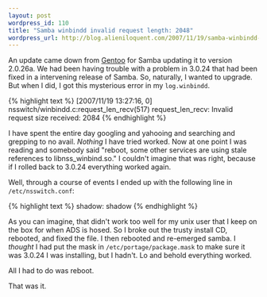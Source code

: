 ```yaml
---
layout: post
wordpress_id: 110
title: "Samba winbindd invalid request length: 2048"
wordpress_url: http://blog.alieniloquent.com/2007/11/19/samba-winbindd-invalid-request-length-2048/
---
```

An update came down from [Gentoo][1] for Samba updating it to version 2.0.26a.
We had been having trouble with a problem in 3.0.24 that had been fixed in a
intervening release of Samba. So, naturally, I wanted to upgrade. But when I
did, I got this mysterious error in my `log.winbindd`.

{% highlight text %}
[2007/11/19 13:27:16, 0] nsswitch/winbindd.c:request_len_recv(517)
  request_len_recv: Invalid request size received: 2084
{% endhighlight %}

I have spent the entire day googling and yahooing and searching and grepping
to no avail. _Nothing_ I have tried worked. Now at one point I was reading and
somebody said "reboot, some other services are using stale references to
libnss_winbind.so." I couldn't imagine that was right, because if I rolled
back to 3.0.24 everything worked again.

Well, through a course of events I ended up with the following line in
`/etc/nsswitch.conf`:

{% highlight text %}
shadow: shadow
{% endhighlight %}

As you can imagine, that didn't work too well for my unix user that I keep on
the box for when ADS is hosed. So I broke out the trusty install CD, rebooted,
and fixed the file. I then rebooted and re-emerged samba. I _thought_ I had
put the mask in `/etc/portage/package.mask` to make sure it was 3.0.24 I was
installing, but I hadn't. Lo and behold everything worked.

All I had to do was reboot.

That was it.

   [1]: http://www.gentoo.org

